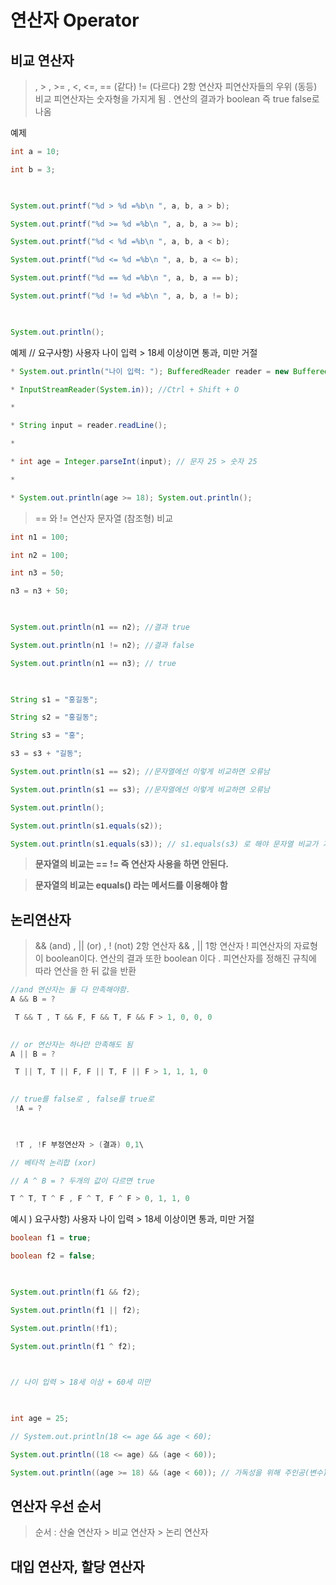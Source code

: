# 연산자 Operator

## 비교 연산자
>   , > , >= , <, <=, == (같다) != (다르다) 
>   2항 연산자
>   피연산자들의 우위 (동등) 비교
>   피연산자는 숫자형을 가지게 됨 . 
>   연산의 결과가 boolean 즉 true false로 나옴 


예제
```java
int a = 10;

int b = 3;

  

System.out.printf("%d > %d =%b\n ", a, b, a > b);

System.out.printf("%d >= %d =%b\n ", a, b, a >= b);

System.out.printf("%d < %d =%b\n ", a, b, a < b);

System.out.printf("%d <= %d =%b\n ", a, b, a <= b);

System.out.printf("%d == %d =%b\n ", a, b, a == b);

System.out.printf("%d != %d =%b\n ", a, b, a != b);

  

System.out.println();
```

예제 // 요구사항) 사용자 나이 입력 > 18세 이상이면 통과, 미만 거절

```java
* System.out.println("나이 입력: "); BufferedReader reader = new BufferedReader(new

* InputStreamReader(System.in)); //Ctrl + Shift + O

*

* String input = reader.readLine();

*

* int age = Integer.parseInt(input); // 문자 25 > 숫자 25

*

* System.out.println(age >= 18); System.out.println();
```

> == 와 != 연산자
> 문자열 (참조형) 비교

```java
int n1 = 100;

int n2 = 100;

int n3 = 50;

n3 = n3 + 50;

  

System.out.println(n1 == n2); //결과 true

System.out.println(n1 != n2); //결과 false

System.out.println(n1 == n3); // true

  

String s1 = "홍길동";

String s2 = "홍길동";

String s3 = "홍";

s3 = s3 + "길동";

System.out.println(s1 == s2); //문자열에선 이렇게 비교하면 오류남 

System.out.println(s1 == s3); //문자열에선 이렇게 비교하면 오류남

System.out.println();

System.out.println(s1.equals(s2));

System.out.println(s1.equals(s3)); // s1.equals(s3) 로 해야 문자열 비교가 가능
```

> **문자열의 비교는  ==  != 즉 연산자 사용을 하면 안된다.**

> **문자열의 비교는 equals() 라는 메서드를 이용해야 함**

## 논리연산자
> && (and) , || (or) , ! (not)
> 2항 연산자 && , ||
> 1항 연산자 ! 
> 피연산자의 자료형이 boolean이다.
> 연산의 결과 또한 boolean 이다 . 
> 피연산자를 정해진 규칙에 따라 연산을 한 뒤 값을 반환 

```java
//and 연산자는 둘 다 만족해야함.
A && B = ?

 T && T , T && F, F && T, F && F > 1, 0, 0, 0

  
// or 연산자는 하나만 만족해도 됨
A || B = ?

 T || T, T || F, F || T, F || F > 1, 1, 1, 0

  
// true를 false로 , false를 true로 
 !A = ?

  

 !T , !F 부정연산자 > (결과) 0,1\

// 베타적 논리합 (xor)

// A ^ B = ? 두개의 값이 다르면 true

T ^ T, T ^ F , F ^ T, F ^ F > 0, 1, 1, 0
```

예시 ) 요구사항) 사용자 나이 입력 > 18세 이상이면 통과, 미만 거절
```java
boolean f1 = true;

boolean f2 = false;

  

System.out.println(f1 && f2);

System.out.println(f1 || f2);

System.out.println(!f1);

System.out.println(f1 ^ f2);

  

// 나이 입력 > 18세 이상 + 60세 미만

  

int age = 25;

// System.out.println(18 <= age && age < 60);

System.out.println((18 <= age) && (age < 60));

System.out.println((age >= 18) && (age < 60)); // 가독성을 위해 주인공(변수)을 왼쪽
```

## 연산자 우선 순서

> 순서 : 산술 연산자 > 비교 연산자 > 논리 연산자 

## 대입 연산자, 할당 연산자

